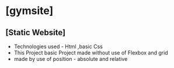 # [gymsite] 
 ## [Static Website]
 - Technologies used - Html ,basic Css 
 - This Project basic Project made without use of Flexbox and grid
 - made by use of position - absolute and relative
   
